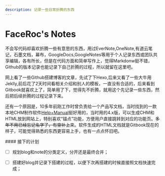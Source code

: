```yaml
---
description: 记录一些日常折腾的东西
---
```


# FaceRoc's Notes

不会写代码却喜欢折腾一些有意思的东西，用过EverNote,OneNote,有道云笔记，石墨文档，幕布，GoogleDocs,GoogleNotes等用于个人记录东西或团队共享编辑，各有所长，但是在代码方面和简单写作上，觉得Markdonw挺不错，Github的版本记录也能记录下自己折腾的过程，所以就留在这里吧。

网上看了一些Github搭建博客的文章，先试了下Hexo,后来又看了一些大牛用Jeklly,前后花了2天时间看相关介绍和别人的模板，一直没有合适的，后来看到Gitbook就喜欢上了，简单用了下，觉得先不折腾，就用这个先记录一些东西，然后把后续折腾的过程记录下来。 

还有一个原因是，10多年前刚工作时曾负责给一个产品写文档，当时找到的一款本地CHM制作软件[Help+Manual](https://www.helpandmanual.com/index.html)挺好用的，当时用的4.x版，可以生成CHM和HTML放到网站上，特别喜欢“锚点”功能，方便用户直接跳转到对应的功能页。~~多年不用已经忘记名字了，有空补上来~~。软件生成的HTML文档就是Gitbook现在的样子，可能觉得熟悉的东西更容易上手，也有一点点怀旧吧。

\#\#\#\# 接下的计划

* [ ] 规划blog和note的分类定义，分开还是最终合并；
* [ ] 搭建好blog并记录下搭建的过程，以便下次再搭建的时候直接照文档快速完成；



